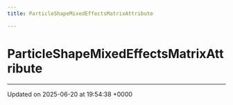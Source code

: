 ```yaml
---
title: ParticleShapeMixedEffectsMatrixAttribute

---
```


# ParticleShapeMixedEffectsMatrixAttribute





-------------------------------

Updated on 2025-06-20 at 19:54:38 +0000